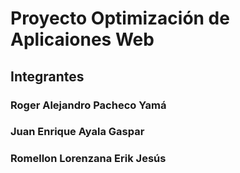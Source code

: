 # Proyecto Optimización de Aplicaiones Web

## Integrantes
### Roger Alejandro Pacheco Yamá
### Juan Enrique Ayala Gaspar
### Romellon Lorenzana Erik Jesús

